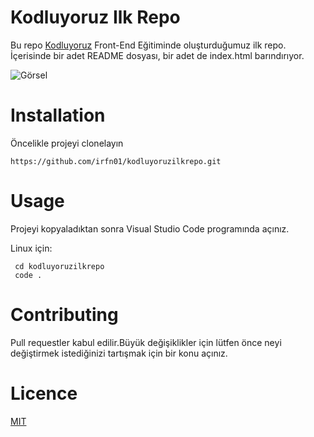 # Kodluyoruz Ilk Repo
Bu repo [Kodluyoruz](https://kodluyoruz.org/) Front-End Eğitiminde oluşturduğumuz ilk repo. İçerisinde bir adet README dosyası, bir adet de index.html barındırıyor.

![Görsel](https://user-images.githubusercontent.com/1058760/221383576-650e6a68-3aef-45d8-a76b-303e610e86ee.png)


# Installation

Öncelikle projeyi clonelayın
 
 ```
 https://github.com/irfn01/kodluyoruzilkrepo.git
 ```
 # Usage

 Projeyi kopyaladıktan sonra Visual Studio Code programında açınız.

 Linux için:
```
 cd kodluyoruzilkrepo
 code .
 ```

 # Contributing

 Pull requestler kabul edilir.Büyük değişiklikler için lütfen önce neyi değiştirmek istediğinizi tartışmak için bir konu açınız.

 # Licence 

 [MIT](/LICENSE)